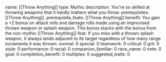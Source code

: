 name: [[Throw Anything]]
type: Mythic
description: You're so skilled at throwing weapons that it hardly matters what you throw.
prerequisites: [[Throw Anything]].
prerequisite_feats: [[Throw Anything]]
benefit: You gain a +2 bonus on attack rolls and damage rolls made using an improvised thrown weapon or splash weapon. This bonus stacks with the bonus from the non-mythic [[Throw Anything]] feat. If you miss with a thrown splash weapon, it always lands adjacent to its target regardless of how many range increments it was thrown.
normal: 0
special: 0
teamwork: 0
critical: 0
grit: 0
style: 0
performance: 0
racial: 0
companion_familiar: 0
race_name: 0
note: 0
goal: 0
completion_benefit: 0
multiples: 0
suggested_traits: 0
